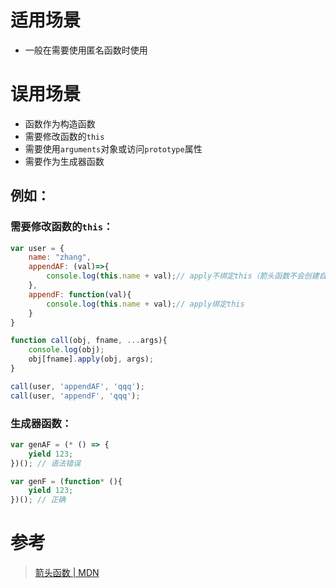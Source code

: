 # 适用场景

-   一般在需要使用匿名函数时使用

# 误用场景

-   函数作为构造函数
-   需要修改函数的`this`
-   需要使用`arguments`对象或访问`prototype`属性
-   需要作为生成器函数

## 例如：

### 需要修改函数的`this`：

```javascript
var user = {
    name: "zhang",
    appendAF: (val)=>{
        console.log(this.name + val);// apply不绑定this（箭头函数不会创建自己的this,它只会从自己的作用域链的上一层继承this。）
    },
    appendF: function(val){
        console.log(this.name + val);// apply绑定this
    }
}

function call(obj, fname, ...args){
    console.log(obj);
    obj[fname].apply(obj, args);
}

call(user, 'appendAF', 'qqq');
call(user, 'appendF', 'qqq');
```

### 生成器函数：

```javascript
var genAF = (* () => {
    yield 123;
})(); // 语法错误

var genF = (function* (){
    yield 123;
})(); // 正确
```

# 参考

> [箭头函数 | MDN](https://developer.mozilla.org/zh-CN/docs/Web/JavaScript/Reference/Functions/Arrow_functions)
